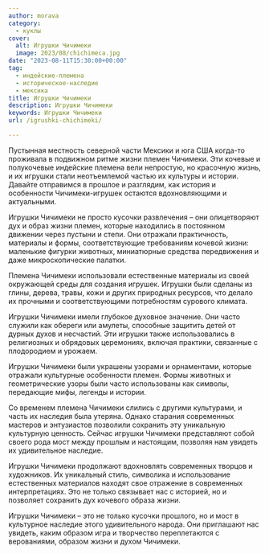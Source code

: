 ```yaml
---
author: morava
category:
  - куклы
cover:
  alt: Игрушки Чичимеки
  image: 2023/08/chichimeca.jpg
date: "2023-08-11T15:30:00+00:00"
tag:
  - индейские-племена
  - историческое-наследие
  - мексика
title: Игрушки Чичимеки
description: Игрушки Чичимеки
keywords: Игрушки Чичимеки
url: /igrushki-chichimeki/

---
```

Пустынная местность северной части Мексики и юга США когда-то проживала в подвижном ритме жизни племен Чичимеки. Эти кочевые и полукочевые индейские племена вели непростую, но красочную жизнь, и их игрушки стали неотъемлемой частью их культуры и истории. Давайте отправимся в прошлое и разглядим, как история и особенности Чичимеки-игрушек остаются вдохновляющими и актуальными.

Игрушки Чичимеки не просто кусочки развлечения – они олицетворяют дух и образ жизни племен, которые находились в постоянном движении через пустыни и степи. Они отражали практичность, материалы и формы, соответствующие требованиям кочевой жизни: маленькие фигурки животных, миниатюрные средства передвижения и даже микроскопические палатки.

Племена Чичимеки использовали естественные материалы из своей окружающей среды для создания игрушек. Игрушки были сделаны из глины, дерева, травы, кожи и других природных ресурсов, что делало их прочными и соответствующими потребностям сурового климата.

Игрушки Чичимеки имели глубокое духовное значение. Они часто служили как обереги или амулеты, способные защитить детей от дурных духов и несчастий. Эти игрушки также использовались в религиозных и обрядовых церемониях, включая практики, связанные с плодородием и урожаем.

Игрушки Чичимеки были украшены узорами и орнаментами, которые отражали культурные особенности племен. Формы животных и геометрические узоры были часто использованы как символы, передающие мифы, легенды и истории.

Со временем племена Чичимеки слились с другими культурами, и часть их наследия была утеряна. Однако старания современных мастеров и энтузиастов позволили сохранить эту уникальную культурную ценность. Сейчас игрушки Чичимеки представляют собой своего рода мост между прошлым и настоящим, позволяя нам увидеть их удивительное наследие.

Игрушки Чичимеки продолжают вдохновлять современных творцов и художников. Их уникальный стиль, символика и использование естественных материалов находят свое отражение в современных интерпретациях. Это не только связывает нас с историей, но и позволяет сохранить дух кочевого образа жизни.

Игрушки Чичимеки – это не только кусочки прошлого, но и мост в культурное наследие этого удивительного народа. Они приглашают нас увидеть, каким образом игра и творчество переплетаются с верованиями, образом жизни и духом Чичимеки.
